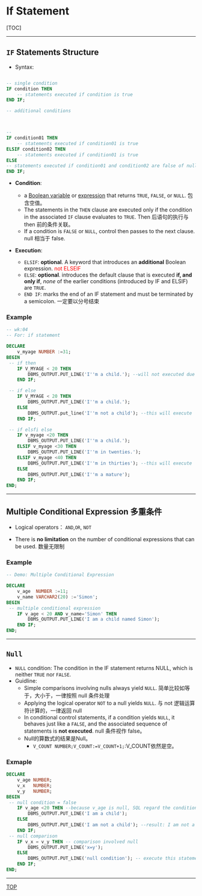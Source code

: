# If Statement

[TOC]

---

## `IF` Statements Structure

- Syntax:

```sql

-- single condition
IF condition THEN
    -- statements executed if condition is true
END IF;

-- additional conditions



--
IF condition01 THEN
    -- statements executed if condition01 is true
ELSIF condition02 THEN
    -- statements executed if condition01 is true
ELSE
-- statements executed if condition01 and condition02 are false of null
END IF;


```

- **Condition**:

  - a <u>Boolean variable</u> or <u>expression</u> that returns `TRUE`, `FALSE`, or `NULL`. 包含空值。
  - The statements in the `THEN` clause are executed only if the condition in the associated `IF` clause evaluates to `TRUE`. Then 后语句的执行与 then 前的条件关联。
  - If a condition is `FALSE` or `NULL`, control then passes to the next clause. null 相当于 false.

- **Execution**:
  - `ELSIF`: **optional**. A keyword that introduces an **additional** Boolean expression.<font color="red"> not ELSEIF</font>
  - `ELSE`: **optional**. introduces the default clause that is executed **if, and only if**, <i>none</i> of the earlier conditions (introduced by IF and ELSIF) are `TRUE`.
  - `END IF`: marks the end of an IF statement and must be terminated by a semicolon. 一定要以分号结束

### Example

```sql
-- wk:04
-- For: if statement

DECLARE
    v_myage NUMBER :=31;
BEGIN
 -- if then
    IF V_MYAGE < 20 THEN
        DBMS_OUTPUT.PUT_LINE('I''m a child.'); --will not executed due to the condition
    END IF;

 -- if else
    IF V_MYAGE < 20 THEN
        DBMS_OUTPUT.PUT_LINE('I''m a child.');
    ELSE
        DBMS_OUTPUT.put_line('I''m not a child'); --this will execute
    END IF;

 -- if elsfi else
    IF v_myage <20 THEN
        DBMS_OUTPUT.PUT_LINE('I''m a child.');
    ELSIF v_myage <30 THEN
        DBMS_OUTPUT.PUT_LINE('I''m in twenties.');
    ELSIF v_myage <40 THEN
        DBMS_OUTPUT.PUT_LINE('I''m in thirties'); --this will execute
    ELSE
        DBMS_OUTPUT.PUT_LINE('I''m a mature');
    END IF;
END;
```

---

## Multiple Conditional Expression 多重条件

- Logical operators： `AND`,`OR`, `NOT`

- There is **no limitation** on the number of conditional expressions that can be used. 数量无限制

### Example

```sql
-- Demo: Multiple Conditional Expression

DECLARE
    v_age  NUMBER :=11;
    v_name VARCHAR2(20) :='Simon';
BEGIN
 -- multiple conditional expression
    IF v_age < 20 AND v_name='Simon' THEN
        DBMS_OUTPUT.PUT_LINE('I am a child named Simon');
    END IF;
END;

```

---

## `Null`

- `NULL` condition: The condition in the IF statement returns NULL, which is neither `TRUE` nor `FALSE`.
- Guidline:
  - Simple comparisons involving nulls always yield `NULL`. 简单比较如等于，大小于，一律按照 null 条件处理
  - Applying the logical operator `NOT` to a null yields `NULL`. 与 not 逻辑运算符计算的，一律返回 null
  - In conditional control statements, if a condition yields `NULL`, it behaves just like a `FALSE`, and the associated sequence of statements is **not executed**. null 条件视作 false。
  - Null的算数式的结果是Null。
    - `V_COUNT NUMBER;V_COUNT:=V_COUNT+1;`:V_COUNT依然是空。

### Exmaple

```sql
DECLARE
    v_age NUMBER;
    v_x   NUMBER;
    v_y   NUMBER;
BEGIN
 -- null condition = false
    IF v_age <20 THEN --because v_age is null, SQL regard the condition a false.
        DBMS_OUTPUT.PUT_LINE('I am a child');
    ELSE
        DBMS_OUTPUT.PUT_LINE('I am not a child'); --result: I am not a child
    END IF;
 -- null comparison
    IF v_x = v_y THEN -- comparison involved null
        DBMS_OUTPUT.PUT_LINE('x=y');
    ELSE
        DBMS_OUTPUT.PUT_LINE('null condition'); -- execute this statement
    END IF;
END;

```

---

[TOP](#if-statement)
